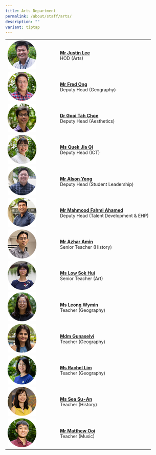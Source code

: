 ```yaml
---
title: Arts Department
permalink: /about/staff/arts/
description: ""
variant: tiptap
---
```

<table style="minWidth: 50px">
<colgroup>
<col>
<col>
</colgroup>
<tbody>
<tr>
<td rowspan="1" colspan="1"><a class="isomer-image-wrapper" href="mailto:justin.lee@ejc.edu.sg"><img style="width: 60%;" height="auto" width="100%" src="/images/Staff/Arts_JustinLee_s.jpg"></a>
</td>
<td rowspan="1" colspan="1">
<p><strong><a href="mailto:justin.lee@ejc.edu.sg" rel="noopener noreferrer nofollow" target="_blank">Mr Justin Lee</a></strong> 
<br>HOD (Arts)</p>
</td>
</tr>
<tr>
<td rowspan="1" colspan="1"><a class="isomer-image-wrapper" href="mailto:fred.ong@ejc.edu.sg"><img style="width: 60%;" height="auto" width="100%" src="/images/Staff/Fred-Ong-s.jpg"></a>
</td>
<td rowspan="1" colspan="1">
<p><strong><a href="mailto:fred.ong@ejc.edu.sg" rel="noopener noreferrer nofollow" target="_blank">Mr Fred Ong</a></strong> 
<br>Deputy Head (Geography)</p>
</td>
</tr>
<tr>
<td rowspan="1" colspan="1"><a class="isomer-image-wrapper" href="mailto:gooi.tah.choe@ejc.edu.sg"><img style="width: 60%;" height="auto" width="100%" src="/images/Staff/Arts-Gooi-Tah-Choe_s.jpg"></a>
</td>
<td rowspan="1" colspan="1">
<p><strong><a href="mailto:gooi.tah.choe@ejc.edu.sg" rel="noopener noreferrer nofollow" target="_blank">Dr Gooi Tah Choe</a></strong> 
<br>Deputy Head (Aesthetics)</p>
</td>
</tr>
<tr>
<td rowspan="1" colspan="1"><a class="isomer-image-wrapper" href="mailto:quek.jia.qi@ejc.edu.sg"><img style="width: 60%;" height="auto" width="100%" src="/images/Staff/Quek-Jia-Qi-s.jpg"></a>
</td>
<td rowspan="1" colspan="1">
<p><strong><a href="mailto:quek.jia.qi@ejc.edu.sg" rel="noopener noreferrer nofollow" target="_blank">Ms Quek Jia Qi</a></strong> 
<br>Deputy Head (ICT)</p>
</td>
</tr>
<tr>
<td rowspan="1" colspan="1"><a class="isomer-image-wrapper" href="mailto:alson.yong@ejc.edu.sg"><img style="width: 60%;" height="auto" width="100%" src="/images/Staff/Arts_AlsonYong_s.jpg"></a>
</td>
<td rowspan="1" colspan="1">
<p><strong><a href="mailto:alson.yong@ejc.edu.sg" rel="noopener noreferrer nofollow" target="_blank">Mr Alson Yong</a></strong> 
<br>Deputy Head (Student Leadership)</p>
</td>
</tr>
<tr>
<td rowspan="1" colspan="1"><a class="isomer-image-wrapper" href="mailto:mahmood.fahmi@ejc.edu.sg"><img style="width: 60%;" height="auto" width="100%" src="/images/Staff/Arts-Mahmood-Fahmi_s.jpg"></a>
</td>
<td rowspan="1" colspan="1">
<p><strong><a href="mailto:mahmood.fahmi@ejc.edu.sg" rel="noopener noreferrer nofollow" target="_blank">Mr Mahmood Fahmi Ahamed</a></strong> 
<br>Deputy Head (Talent Development &amp; EHP)</p>
</td>
</tr>
<tr>
<td rowspan="1" colspan="1"><a class="isomer-image-wrapper" href="mailto:azhar.amin@ejc.edu.sg"><img style="width: 60%;" height="auto" width="100%" alt="" src="/images/Staff/Arts-Azhar_s.jpg"></a>
</td>
<td rowspan="1" colspan="1">
<p><strong><a href="mailto:azhar.amin@ejc.edu.sg" rel="noopener noreferrer nofollow" target="_blank">Mr Azhar Amin</a></strong> 
<br>Senior Teacher (History)</p>
</td>
</tr>
<tr>
<td rowspan="1" colspan="1"><a class="isomer-image-wrapper" href="mailto:low.sok.hui@ejc.edu.sg"><img style="width: 60%;" height="auto" width="100%" alt="" src="/images/Staff/Arts-Low-Sok-Hui_s.jpg"></a>
</td>
<td rowspan="1" colspan="1">
<p><strong><a href="mailto:low.sok.hui@ejc.edu.sg" rel="noopener noreferrer nofollow" target="_blank">Ms Low Sok Hui</a></strong> 
<br>Senior Teacher (Art)</p>
</td>
</tr>
<tr>
<td rowspan="1" colspan="1"><a class="isomer-image-wrapper" href="mailto:leong.wymin@ejc.edu.sg"><img style="width: 60%;" height="auto" width="100%" src="/images/Staff/Arts-Leong-Wymin_s.jpg"></a>
</td>
<td rowspan="1" colspan="1">
<p><strong><a href="mailto:leong.wymin@ejc.edu.sg" rel="noopener noreferrer nofollow" target="_blank">Ms Leong Wymin</a></strong> 
<br>Teacher (Geography)</p>
</td>
</tr>
<tr>
<td rowspan="1" colspan="1">
<div class="isomer-image-wrapper">
<img style="width: 60%;" height="auto" width="100%" alt="" src="/images/Staff/Arts_Gunaselvi.jpg">
</div>
</td>
<td rowspan="1" colspan="1">
<p><strong><a href="mailto:gunaselvi.munisamy@ejc.edu.sg" rel="noopener noreferrer nofollow" target="_blank">Mdm Gunaselvi</a></strong>
<br>Teacher (Geography)</p>
</td>
</tr>
<tr>
<td rowspan="1" colspan="1"><a class="isomer-image-wrapper" href="mailto:rachel.lim@ejc.edu.sg"><img style="width: 60%;" height="auto" width="100%" src="/images/Staff/Arts-Rachel-Lim_s.jpg"></a>
</td>
<td rowspan="1" colspan="1">
<p><strong><a href="mailto:rachel.lim@ejc.edu.sg" rel="noopener noreferrer nofollow" target="_blank">Ms Rachel Lim</a></strong> 
<br>Teacher (Geography)</p>
</td>
</tr>
<tr>
<td rowspan="1" colspan="1"><a class="isomer-image-wrapper" href="mailto:sea.su-an@ejc.edu.sg"><img style="width: 60%;" height="auto" width="100%" src="/images/Staff/Arts_Sea_Su_An.jpg"></a>
</td>
<td rowspan="1" colspan="1">
<p><strong><a href="mailto:sea.su-an@ejc.edu.sg" rel="noopener noreferrer nofollow" target="_blank">Ms Sea Su-An</a></strong> 
<br>Teacher (History)</p>
</td>
</tr>
<tr>
<td rowspan="1" colspan="1"><a class="isomer-image-wrapper" href="mailto:matthew.ooi@ejc.edu.sg"><img style="width: 60%;" height="auto" width="100%" alt="" src="/images/Staff/Arts_Matthew_Ooi.jpg"></a>
</td>
<td rowspan="1" colspan="1">
<p><strong><a href="mailto:matthew.ooi@ejc.edu.sg" rel="noopener nofollow" target="_blank">Mr Matthew Ooi</a></strong>
<br>Teacher (Music)</p>
</td>
</tr>
</tbody>
</table>
<p></p>
<p></p>